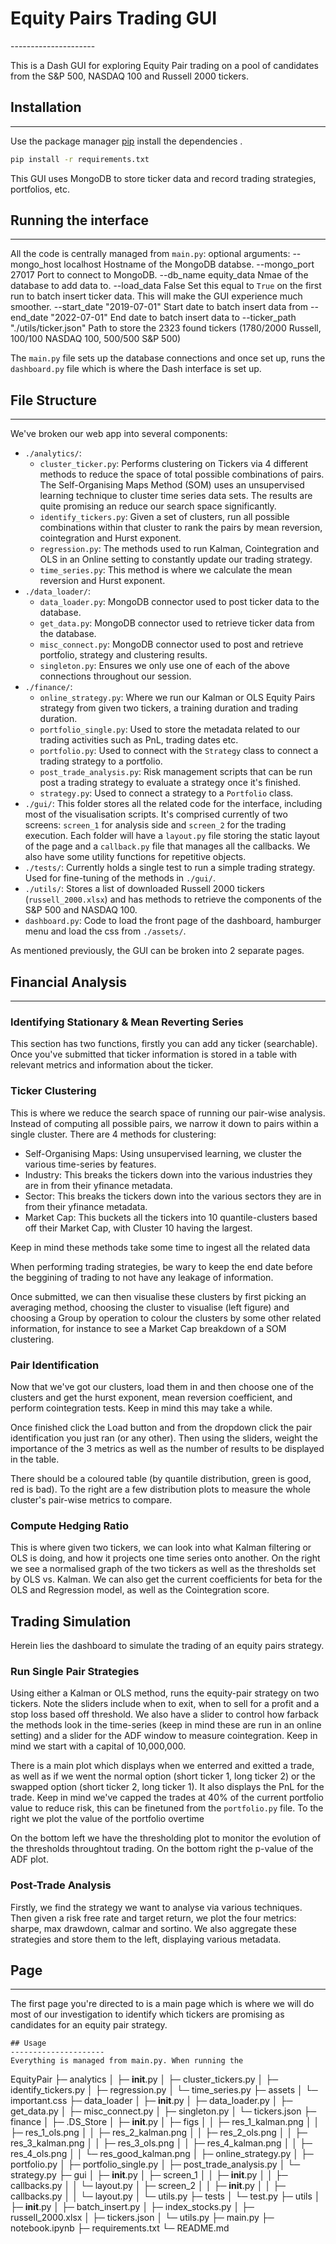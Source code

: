 <h1> Equity Pairs Trading GUI </h1>
---------------------

This is a Dash GUI for exploring Equity Pair trading on a pool of candidates from the 
S&P 500, NASDAQ 100 and Russell 2000 tickers. 

## Installation
---------------------
Use the package manager [pip](https://pip.pypa.io/en/stable/) install the dependencies .

```bash
pip install -r requirements.txt
```

This GUI uses MongoDB to store ticker data and record trading strategies, portfolios, etc. 

## Running the interface
---------------------

All the code is centrally managed from `main.py`:
optional arguments:
  --mongo_host localhost
                        Hostname of the MongoDB databse.
  --mongo_port 27017
                        Port to connect to MongoDB.
  --db_name equity_data 
                        Nmae of the database to add data to.
  --load_data False
                        Set this equal to `True` on the first run to batch insert
                        ticker data. This will make the GUI experience much smoother.
  --start_date "2019-07-01"
                        Start date to batch insert data from
  --end_date "2022-07-01"
                        End date to batch insert data to
  --ticker_path "./utils/ticker.json"
                        Path to store the 2323 found tickers (1780/2000 Russell, 
                        100/100 NASDAQ 100, 500/500 S&P 500)

The `main.py` file sets up the database connections and once set up, runs the
`dashboard.py` file which is where the Dash interface is set up. 

## File Structure
---------------------

We've broken our web app into several components:
* `./analytics/`: 
  * `cluster_ticker.py`: Performs clustering on Tickers via 4 different methods to reduce the space of total possible combinations of pairs. The Self-Organising Maps Method (SOM) uses an unsupervised learning technique to cluster time series data sets. The results are quite promising an reduce our search space significantly.
  * `identify_tickers.py`: Given a set of clusters, run all possible combinations within that cluster to rank the pairs by mean reversion, cointegration and Hurst exponent.
  * `regression.py`: The methods used to run Kalman, Cointegration and OLS in an Online setting to constantly update our trading strategy.
  * `time_series.py`: This method is where we calculate the mean reversion and Hurst exponent.
* `./data_loader/`:
  * `data_loader.py`: MongoDB connector used to post ticker data to the database.
  * `get_data.py`: MongoDB connector used to retrieve ticker data from the database.
  * `misc_connect.py`: MongoDB connector used to post and retrieve portfolio, strategy and clustering results.
  * `singleton.py`: Ensures we only use one of each of the above connections throughout our session.
* `./finance/`:
  * `online_strategy.py`: Where we run our Kalman or OLS Equity Pairs strategy from given two tickers, a training duration and trading duration.
  * `portfolio_single.py`: Used to store the metadata related to our trading activities such as PnL, trading dates etc.
  * `portfolio.py`: Used to connect with the `Strategy` class to connect a trading strategy to a portfolio.
  * `post_trade_analysis.py`: Risk management scripts that can be run post a trading strategy to evaluate a strategy once it's finished.
  * `strategy.py`: Used to connect a strategy to a `Portfolio` class.
* `./gui/`: This folder stores all the related code for the interface, including most of the visualisation scripts. It's comprised currently of two screens: `screen_1` for analysis side and `screen_2` for the trading execution. Each folder will have a `layout.py` file storing the static layout of the page and a `callback.py` file that manages all the callbacks. We also have some utility functions for repetitive objects.
* `./tests/`: Currently holds a single test to run a simple trading strategy. Used for fine-tuning of the methods in `./gui/`.
* `./utils/`: Stores a list of downloaded Russell 2000 tickers (`russell_2000.xlsx`) and has methods to retrieve the components of the S&P 500 and NASDAQ 100.
* `dashboard.py`: Code to load the front page of the dashboard, hamburger menu and load the css from `./assets/`.


As mentioned previously, the GUI can be broken into 2 separate pages.

## Financial Analysis ##
---------------------


### Identifying Stationary & Mean Reverting Series ###

This section has two functions, firstly you can add any ticker (searchable). Once you've submitted that ticker information is stored in a table with relevant metrics and information about the ticker. 

### Ticker Clustering ###

This is where we reduce the search space of running our pair-wise analysis. Instead of computing all possible pairs, we narrow it down to pairs within a single cluster. There are 4 methods for clustering:
* Self-Organising Maps: Using unsupervised learning, we cluster the various time-series by features. 
* Industry: This breaks the tickers down into the various industries they are in from their yfinance metadata.
* Sector: This breaks the tickers down into the various sectors they are in from their yfinance metadata.
* Market Cap: This buckets all the tickers into 10 quantile-clusters based off their Market Cap, with Cluster 10 having the largest. 

Keep in mind these methods take some time to ingest all the related data

When performing trading strategies, be wary to keep the end date before the beggining of trading to not have any leakage of information.

Once submitted, we can then visualise these clusters by first picking an averaging method, choosing the cluster to visualise (left figure) and choosing a Group by operation to colour the clusters by some other related information, for instance to see a Market Cap breakdown of a SOM clustering.

### Pair Identification ### 

Now that we've got our clusters, load them in and then choose one of the clusters and get the hurst exponent, mean reversion coefficient, and perform cointegration tests. Keep in mind this may take a while.

Once finished click the Load button and from the dropdown click the pair identification you just ran (or any other). Then using the sliders, weight the importance of the 3 metrics as well as the number of results to be displayed in the table.

There should be a coloured table (by quantile distribution, green is good, red is bad). To the right are a few distribution plots to measure the whole cluster's pair-wise metrics to compare.

### Compute Hedging Ratio ###

This is where given two tickers, we can look into what Kalman filtering or OLS is doing, and how it projects one time series onto another. On the right we see a normalised graph of the two tickers as well as the thresholds set by OLS vs. Kalman. We can also get the current coefficients for beta for the OLS and Regression model, as well as the Cointegration score.

## Trading Simulation ##

Herein lies the dashboard to simulate the trading of an equity pairs strategy.

### Run Single Pair Strategies ###

Using either a Kalman or OLS method, runs the equity-pair strategy on two tickers. Note the sliders include when to exit, when to sell for a profit and a stop loss based off threshold. We also have a slider to control how farback the methods look in the time-series (keep in mind these are run in an online setting) and a slider for the ADF window to measure cointegration. Keep in mind we start with a capital of 10,000,000.

There is a main plot which displays when we enterred and exitted a trade, as well as if we went the normal option (short ticker 1, long ticker 2) or the swapped option (short ticker 2, long ticker 1). It also displays the PnL for the trade. Keep in mind we've capped the trades at 40% of the current portfolio value to reduce risk, this can be finetuned from the `portfolio.py` file. To the right we plot the value of the portfolio overtime

On the bottom left we have the thresholding plot to monitor the evolution of the thresholds throughtout trading. On the bottom right the p-value of the ADF plot.

### Post-Trade Analysis ###

Firstly, we find the strategy we want to analyse via various techniques. Then given a risk free rate and target return, we plot the four metrics: sharpe, max drawdown, calmar and sortino. We also aggregate these strategies and store them to the left, displaying various metadata.

##  Page
---------------------
The first page you're directed to is a main page which is where we will do most of
our investigation to identify which tickers are promising as candidates for an equity
pair strategy. 
```
## Usage
---------------------
Everything is managed from main.py. When running the 

```
EquityPair
├─ analytics
│  ├─ __init__.py
│  ├─ cluster_tickers.py
│  ├─ identify_tickers.py
│  ├─ regression.py
│  └─ time_series.py
├─ assets
│  └─ important.css
├─ data_loader
│  ├─ __init__.py
│  ├─ data_loader.py
│  ├─ get_data.py
│  ├─ misc_connect.py
│  ├─ singleton.py
│  └─ tickers.json
├─ finance
│  ├─ .DS_Store
│  ├─ __init__.py
│  ├─ figs
│  │  ├─ res_1_kalman.png
│  │  ├─ res_1_ols.png
│  │  ├─ res_2_kalman.png
│  │  ├─ res_2_ols.png
│  │  ├─ res_3_kalman.png
│  │  ├─ res_3_ols.png
│  │  ├─ res_4_kalman.png
│  │  ├─ res_4_ols.png
│  │  └─ res_good_kalman.png
│  ├─ online_strategy.py
│  ├─ portfolio.py
│  ├─ portfolio_single.py
│  ├─ post_trade_analysis.py
│  └─ strategy.py
├─ gui
│  ├─ __init__.py
│  ├─ screen_1
│  │  ├─ __init__.py
│  │  ├─ callbacks.py
│  │  └─ layout.py
│  ├─ screen_2
│  │  ├─ __init__.py
│  │  ├─ callbacks.py
│  │  └─ layout.py
│  └─ utils.py
├─ tests
│  └─ test.py
├─ utils
│  ├─ __init__.py
│  ├─ batch_insert.py
│  ├─ index_stocks.py
│  ├─ russell_2000.xlsx
│  ├─ tickers.json
│  └─ utils.py
├─ main.py
├─ notebook.ipynb
├─ requirements.txt
└─ README.md

```
